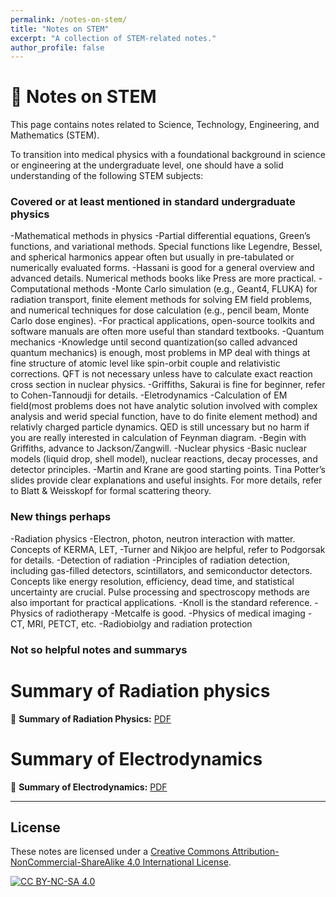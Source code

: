 ```yaml
---
permalink: /notes-on-stem/
title: "Notes on STEM"
excerpt: "A collection of STEM-related notes."
author_profile: false
---
```


<span class='anchor' id='notes-on-stem'></span>

# 🧪 Notes on STEM
This page contains notes related to Science, Technology, Engineering, and Mathematics (STEM).

To transition into medical physics with a foundational background in science or engineering at the undergraduate level, one should have a solid understanding of the following STEM subjects:

### Covered or at least mentioned in standard undergraduate physics
-Mathematical methods in physics
  -Partial differential equations, Green’s functions, and variational methods. Special functions like Legendre, Bessel, and spherical harmonics appear often but usually in pre-tabulated or numerically evaluated forms.
  -Hassani is good for a general overview and advanced details. Numerical methods books like Press are more practical.
-Computational methods
  -Monte Carlo simulation (e.g., Geant4, FLUKA) for radiation transport, finite element methods for solving EM field problems, and numerical techniques for dose calculation (e.g., pencil beam, Monte Carlo dose engines).
  -For practical applications, open-source toolkits and software manuals are often more useful than standard textbooks.
-Quantum mechanics
  -Knowledge until second quantization(so called advanced quantum mechanics) is enough, most problems in MP deal with things at fine structure of atomic level like spin-orbit couple and relativistic corrections. QFT is not necessary unless have to calculate exact reaction cross section in nuclear physics.
  -Griffiths, Sakurai is fine for beginner, refer to Cohen-Tannoudji for details.
-Eletrodynamics
  -Calculation of EM field(most problems does not have analytic solution involved with complex analysis and werid special function, have to do finite element method) and relativly charged particle dynamics. QED is still uncessary but no harm if you are really interested in calculation of Feynman diagram.
  -Begin with Griffiths, advance to Jackson/Zangwill.
-Nuclear physics
  -Basic nuclear models (liquid drop, shell model), nuclear reactions, decay processes, and detector principles.
  -Martin and Krane are good starting points. Tina Potter’s slides provide clear explanations and useful insights. For more details, refer to Blatt & Weisskopf for formal scattering theory.
  
### New things perhaps
-Radiation physics
  -Electron, photon, neutron interaction with matter. Concepts of KERMA, LET, 
  -Turner and Nikjoo are helpful, refer to Podgorsak for details.
-Detection of radiation
  -Principles of radiation detection, including gas-filled detectors, scintillators, and semiconductor detectors. Concepts like energy resolution, efficiency, dead time, and statistical uncertainty are crucial. Pulse processing and spectroscopy methods are also important for practical applications.
  -Knoll is the standard reference.
-Physics of radiotherapy
  -Metcalfe is good.
-Physics of medical imaging
  -CT, MRI, PETCT, etc.
-Radiobiolgy and radiation protection


### Not so helpful notes and summarys
# Summary of Radiation physics
📄 **Summary of Radiation Physics:**  [PDF](https://louis-qiuyulu.github.io/CheatSheet-RP.pdf)  

# Summary of Electrodynamics
📄 **Summary of Electrodynamics:**  [PDF](https://louis-qiuyulu.github.io/CheatSheet-EM.pdf)  

---

## License  
These notes are licensed under a [Creative Commons Attribution-NonCommercial-ShareAlike 4.0 International License](https://creativecommons.org/licenses/by-nc-sa/4.0/).  

[![CC BY-NC-SA 4.0](https://licensebuttons.net/l/by-nc-sa/4.0/88x31.png)](https://creativecommons.org/licenses/by-nc-sa/4.0/)
